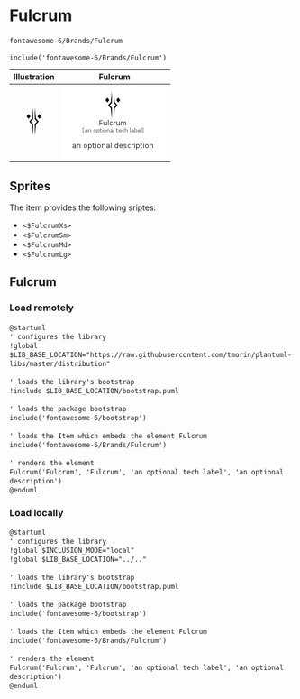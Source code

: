 # Fulcrum


```text
fontawesome-6/Brands/Fulcrum
```

```text
include('fontawesome-6/Brands/Fulcrum')
```



| Illustration | Fulcrum |
| :---: | :---: |
| ![illustration for Illustration](../../fontawesome-6/Brands/Fulcrum.png) | ![illustration for Fulcrum](../../fontawesome-6/Brands/Fulcrum.Local.png) |



## Sprites
The item provides the following sriptes:

- `<$FulcrumXs>`
- `<$FulcrumSm>`
- `<$FulcrumMd>`
- `<$FulcrumLg>`





## Fulcrum

### Load remotely
```plantuml
@startuml
' configures the library
!global $LIB_BASE_LOCATION="https://raw.githubusercontent.com/tmorin/plantuml-libs/master/distribution"

' loads the library's bootstrap
!include $LIB_BASE_LOCATION/bootstrap.puml

' loads the package bootstrap
include('fontawesome-6/bootstrap')

' loads the Item which embeds the element Fulcrum
include('fontawesome-6/Brands/Fulcrum')

' renders the element
Fulcrum('Fulcrum', 'Fulcrum', 'an optional tech label', 'an optional description')
@enduml
```

### Load locally
```plantuml
@startuml
' configures the library
!global $INCLUSION_MODE="local"
!global $LIB_BASE_LOCATION="../.."

' loads the library's bootstrap
!include $LIB_BASE_LOCATION/bootstrap.puml

' loads the package bootstrap
include('fontawesome-6/bootstrap')

' loads the Item which embeds the element Fulcrum
include('fontawesome-6/Brands/Fulcrum')

' renders the element
Fulcrum('Fulcrum', 'Fulcrum', 'an optional tech label', 'an optional description')
@enduml
```

